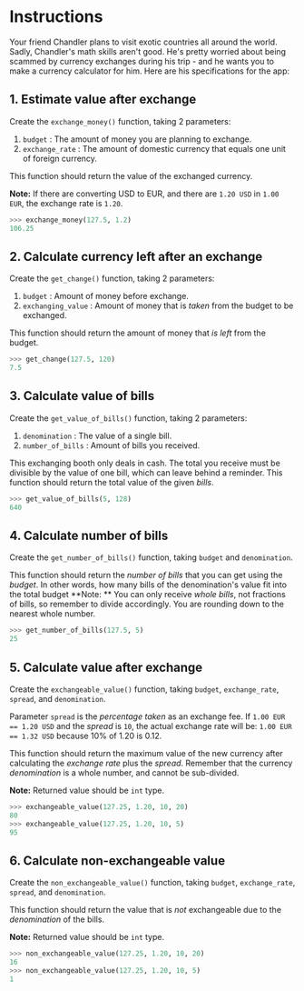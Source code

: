 # Instructions

Your friend Chandler plans to visit exotic countries all around the world. Sadly, Chandler's math skills aren't good. He's pretty worried about being scammed by currency exchanges during his trip - and he wants you to make a currency calculator for him. Here are his specifications for the app:

## 1. Estimate value after exchange

Create the `exchange_money()` function, taking 2 parameters:

1. `budget` : The amount of money you are planning to exchange.
2. `exchange_rate` : The amount of domestic currency that equals one unit of foreign currency.

This function should return the value of the exchanged currency.

**Note:** If there are converting USD to EUR, and there are `1.20 USD` in `1.00 EUR`, the exchange rate is `1.20`.
```python
>>> exchange_money(127.5, 1.2)
106.25
```

## 2. Calculate currency left after an exchange

Create the `get_change()` function, taking 2 parameters:

1. `budget` : Amount of money before exchange.
2. `exchanging_value` : Amount of money that is *taken* from the budget to be exchanged.

This function should return the amount of money that *is left* from the budget.

```python
>>> get_change(127.5, 120)
7.5
```

## 3. Calculate value of bills

Create the `get_value_of_bills()` function, taking 2 parameters:

1. `denomination` : The value of a single bill.
2. `number_of_bills` : Amount of bills you received.

This exchanging booth only deals in cash. The total you receive must be divisible by the value of one bill, which can leave behind a reminder. This function should return the total value of the given *bills*.

```python
>>> get_value_of_bills(5, 128)
640
```

## 4. Calculate number of bills

Create the `get_number_of_bills()` function, taking `budget` and `denomination`.

This function should return the *number of bills* that you can get using the *budget*. In other words, how many bills of the denomination's value fit into the total budget
**Note: ** You can only receive _whole bills_, not fractions of bills,  so remember to divide accordingly. You are rounding down to the nearest whole number.
```python
>>> get_number_of_bills(127.5, 5)
25
```

## 5. Calculate value after exchange

Create the `exchangeable_value()` function, taking `budget`, `exchange_rate`, `spread`, and `denomination`.

Parameter `spread` is the *percentage taken* as an exchange fee.
If `1.00 EUR == 1.20 USD` and the *spread* is `10`, the actual exchange rate will be: `1.00 EUR == 1.32 USD` because 10% of 1.20 is 0.12.

This function should return the maximum value of the new currency after calculating the *exchange rate* plus the *spread*.
Remember that the currency *denomination* is a whole number, and cannot be sub-divided.

**Note:** Returned value should be `int` type.

```python
>>> exchangeable_value(127.25, 1.20, 10, 20)
80
>>> exchangeable_value(127.25, 1.20, 10, 5)
95
```

## 6. Calculate non-exchangeable value

Create the `non_exchangeable_value()` function, taking `budget`, `exchange_rate`, `spread`, and `denomination`.

This function should return the value that is *not* exchangeable due to the *denomination* of the bills.

**Note:** Returned value should be `int` type.

```python
>>> non_exchangeable_value(127.25, 1.20, 10, 20)
16
>>> non_exchangeable_value(127.25, 1.20, 10, 5)
1
```
